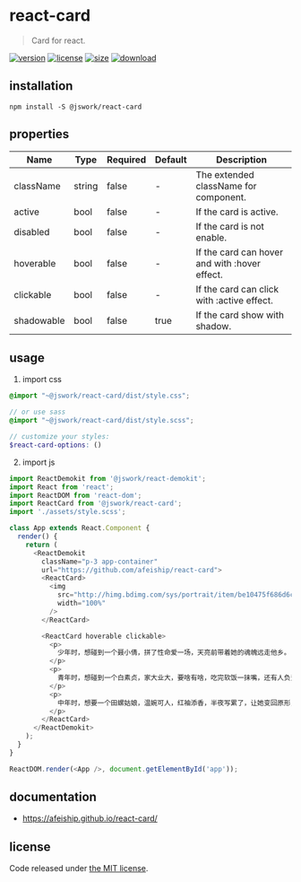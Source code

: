 # react-card
> Card for react.

[![version][version-image]][version-url]
[![license][license-image]][license-url]
[![size][size-image]][size-url]
[![download][download-image]][download-url]

## installation
```shell
npm install -S @jswork/react-card
```

## properties
| Name       | Type   | Required | Default | Description                                   |
| ---------- | ------ | -------- | ------- | --------------------------------------------- |
| className  | string | false    | -       | The extended className for component.         |
| active     | bool   | false    | -       | If the card is active.                        |
| disabled   | bool   | false    | -       | If the card is not enable.                    |
| hoverable  | bool   | false    | -       | If the card can hover and with :hover effect. |
| clickable  | bool   | false    | -       | If the card can click with :active effect.    |
| shadowable | bool   | false    | true    | If the card show with shadow.                 |


## usage
1. import css
  ```scss
  @import "~@jswork/react-card/dist/style.css";

  // or use sass
  @import "~@jswork/react-card/dist/style.scss";

  // customize your styles:
  $react-card-options: ()
  ```
2. import js
  ```js
  import ReactDemokit from '@jswork/react-demokit';
  import React from 'react';
  import ReactDOM from 'react-dom';
  import ReactCard from '@jswork/react-card';
  import './assets/style.scss';

  class App extends React.Component {
    render() {
      return (
        <ReactDemokit
          className="p-3 app-container"
          url="https://github.com/afeiship/react-card">
          <ReactCard>
            <img
              src="http://himg.bdimg.com/sys/portrait/item/be10475f686d6c73db00.jpg"
              width="100%"
            />
          </ReactCard>

          <ReactCard hoverable clickable>
            <p>
              少年时，想碰到一个聂小倩，拼了性命爱一场，天亮前带着她的魂魄远走他乡。
            </p>
            <p>
              青年时，想碰到一个白素贞，家大业大，要啥有啥，吃完软饭一抹嘴，还有人负责把她关进雷峰塔。
            </p>
            <p>
              中年时，想要一个田螺姑娘，温婉可人，红袖添香，半夜写累了，让她变回原形，加干辣椒、花椒、姜、蒜片爆炒，淋入香油，起锅装盘。
            </p>
          </ReactCard>
        </ReactDemokit>
      );
    }
  }

  ReactDOM.render(<App />, document.getElementById('app'));

  ```

## documentation
- https://afeiship.github.io/react-card/


## license
Code released under [the MIT license](https://github.com/afeiship/react-card/blob/master/LICENSE.txt).

[version-image]: https://img.shields.io/npm/v/@jswork/react-card
[version-url]: https://npmjs.org/package/@jswork/react-card

[license-image]: https://img.shields.io/npm/l/@jswork/react-card
[license-url]: https://github.com/afeiship/react-card/blob/master/LICENSE.txt

[size-image]: https://img.shields.io/bundlephobia/minzip/@jswork/react-card
[size-url]: https://github.com/afeiship/react-card/blob/master/dist/react-card.min.js

[download-image]: https://img.shields.io/npm/dm/@jswork/react-card
[download-url]: https://www.npmjs.com/package/@jswork/react-card
